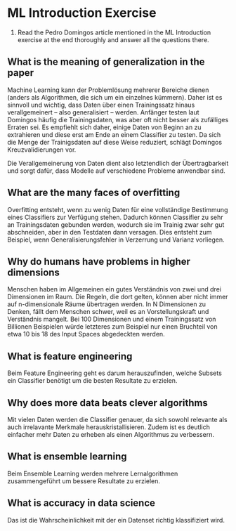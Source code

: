 # ML Introduction Exercise

1. Read the Pedro Domingos article mentioned in the ML Introduction exercise at the end thoroughly and answer all the questions there.

## What is the meaning of generalization in the paper

Machine Learning kann der Problemlösung mehrerer Bereiche dienen (anders als Algorithmen, die sich um ein einzelnes kümmern).
Daher ist es sinnvoll und wichtig, dass Daten über einen Trainingssatz hinaus verallgemeinert – also generalisiert – werden. Anfänger testen laut Domingos
häufig die Trainingsdaten, was aber oft nicht besser als zufälliges Erraten sei. Es empfiehlt sich daher, einige Daten von Beginn an zu extrahieren und diese
erst am Ende an einem Classifier zu testen. Da sich die Menge der Trainigsdaten auf diese Weise reduziert, schlägt Domingos Kreuzvalidierungen vor.

Die Verallgemeinerung von Daten dient also letztendlich der Übertragbarkeit und sorgt dafür, dass Modelle auf verschiedene Probleme anwendbar sind.

## What are the many faces of overfitting

Overfitting entsteht, wenn zu wenig Daten für eine vollständige Bestimmung eines Classifiers zur Verfügung stehen. Dadurch
können Classifier zu sehr an Trainingsdaten gebunden werden, wodurch sie im Trainig zwar sehr gut abschneiden, aber in den Testdaten dann versagen.
Dies entsteht zum Beispiel, wenn Generalisierungsfehler in Verzerrung und Varianz vorliegen.

## Why do humans have problems in higher dimensions

Menschen haben im Allgemeinen ein gutes Verständnis von zwei und drei Dimensionen im Raum. Die Regeln, die dort gelten, können aber nicht immer auf
n-dimensionale Räume übertragen werden. In N Dimensionen zu Denken, fällt dem Menschen schwer, weil es an Vorstellungskraft und Verständnis mangelt.
Bei 100 Dimensionen und einem Trainingssatz von Billionen Beispielen würde letzteres zum Beispiel nur einen Bruchteil von etwa 10 bis 18 des Input Spaces abgedeckten werden.

## What is feature engineering

Beim Feature Engineering geht es darum herauszufinden, welche Subsets ein Classifier benötigt um die besten Resultate zu erzielen.

## Why does more data beats clever algorithms

Mit vielen Daten werden die Classifier genauer, da sich sowohl relevante als auch irrelavante Merkmale herauskristallisieren. Zudem ist es deutlich einfacher
mehr Daten zu erheben als einen Algorithmus zu verbessern.

## What is ensemble learning

Beim Ensemble Learning werden mehrere Lernalgorithmen zusammengeführt um bessere Resultate zu erzielen.

## What is accuracy in data science

Das ist die Wahrscheinlichkeit mit der ein Datenset richtig klassifiziert wird.
